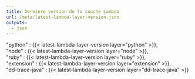 ```yaml
---
title: Derniere version de la couche Lambda
url: /meta/latest-lambda-layer-version.json
outputs:
  - json
---
```


"python" : {{< latest-lambda-layer-version layer="python" >}},  
"node" : {{< latest-lambda-layer-version layer="node" >}},  
"ruby" : {{< latest-lambda-layer-version layer="ruby" >}},  
"extension" : {{< latest-lambda-layer-version layer="extension" >}},  
"dd-trace-java" : {{< latest-lambda-layer-version layer="dd-trace-java" >}}